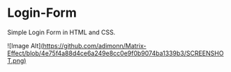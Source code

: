 # Login-Form
Simple Login Form in HTML and CSS.

![Image Alt][(https://github.com/adimonn/Matrix-Effect/blob/4e75f4a88d4ce6a249e8cc0e9f0b9074ba1339b3/SCREENSHOT.png)](https://github.com/adimonn/Login-Form/blob/35993454742a90c59f72eaf4940f44d75103f66b/SCREENSHOT.png)
